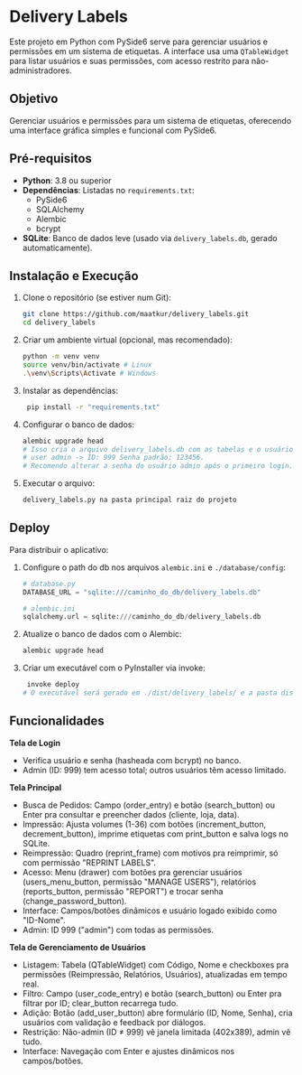 # Delivery Labels

Este projeto em Python com PySide6 serve para gerenciar usuários e permissões em um sistema de etiquetas. A interface usa uma `QTableWidget` para listar usuários e suas permissões, com acesso restrito para não-administradores.

## Objetivo

Gerenciar usuários e permissões para um sistema de etiquetas, oferecendo uma interface gráfica simples e funcional com PySide6.

## Pré-requisitos

- **Python**: 3.8 ou superior
- **Dependências**: Listadas no `requirements.txt`:
  - PySide6
  - SQLAlchemy
  - Alembic
  - bcrypt
- **SQLite**: Banco de dados leve (usado via `delivery_labels.db`, gerado automaticamente).

## Instalação e Execução

1. Clone o repositório (se estiver num Git):
   ```bash
   git clone https://github.com/maatkur/delivery_labels.git
   cd delivery_labels

2. Criar um ambiente virtual (opcional, mas recomendado):
   ```bash
   python -m venv venv
   source venv/bin/activate # Linux
   .\venv\Scripts\Activate # Windows

3. Instalar as dependências:
   ```bash
    pip install -r "requirements.txt"

4. Configurar o banco de dados:
   ```bash
   alembic upgrade head
   # Isso cria o arquivo delivery_labels.db com as tabelas e o usuário admin padrão
   # user admin -> ID: 999 Senha padrão: 123456.
   # Recomendo alterar a senha do usuário admin após o primeiro login.

5. Executar o arquivo:
   
    ```bash
    delivery_labels.py na pasta principal raiz do projeto
   
## Deploy
Para distribuir o aplicativo:

1. Configure o path do db nos arquivos `alembic.ini` e `./database/config`:
   ```python
   # database.py
   DATABASE_URL = "sqlite:///caminho_do_db/delivery_labels.db"
   
   # alembic.ini
   sqlalchemy.url = sqlite:///caminho_do_db/delivery_labels.db

2. Atualize o banco de dados com o Alembic:
   ```bash
   alembic upgrade head

3. Criar um executável com o PyInstaller via invoke:
   ```bash
    invoke deploy
   # O executável será gerado em ./dist/delivery_labels/ e a pasta dist/ será aberta automaticamente.
   
   
## Funcionalidades

**Tela de Login**
  - Verifica usuário e senha (hasheada com bcrypt) no banco.
  - Admin (ID: 999) tem acesso total; outros usuários têm acesso limitado.

**Tela Principal**

  - Busca de Pedidos: Campo (order_entry) e botão (search_button) ou Enter pra consultar e preencher dados (cliente, loja, data).
  - Impressão: Ajusta volumes (1-36) com botões (increment_button, decrement_button), imprime etiquetas com print_button e salva logs no SQLite.
  - Reimpressão: Quadro (reprint_frame) com motivos pra reimprimir, só com permissão "REPRINT LABELS".
  - Acesso: Menu (drawer) com botões pra gerenciar usuários (users_menu_button, permissão "MANAGE USERS"), relatórios (reports_button, permissão "REPORT") e trocar senha (change_password_button).
  - Interface: Campos/botões dinâmicos e usuário logado exibido como "ID-Nome".
  - Admin: ID 999 ("admin") com todas as permissões.

**Tela de Gerenciamento de Usuários**
 - Listagem: Tabela (QTableWidget) com Código, Nome e checkboxes pra permissões (Reimpressão, Relatórios, Usuários), atualizadas em tempo real.
 - Filtro: Campo (user_code_entry) e botão (search_button) ou Enter pra filtrar por ID; clear_button recarrega tudo.
 - Adição: Botão (add_user_button) abre formulário (ID, Nome, Senha), cria usuários com validação e feedback por diálogos.
 - Restrição: Não-admin (ID ≠ 999) vê janela limitada (402x389), admin vê tudo.
 - Interface: Navegação com Enter e ajustes dinâmicos nos campos/botões.
